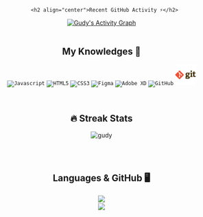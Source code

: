 <div id="header" align="center">
  
  
      <h2 align="center">Recent GitHub Activity ⚡</h2>
   <a href="https://github.com/littlegudy"><img alt="Gudy's Activity Graph" src="https://activity-graph.herokuapp.com/graph?username=littlegudy&custom_title=Gudy's%20Contribution%20Graph&theme=dracula" /></a>
    <br>
    <br>
    
  <h2 align="center">My Knowledges 🧠</h2>

<code><img alt="Javascript" src="https://img.icons8.com/color/48/000000/javascript.png"/></code>
<code><img alt="HTML5" src="https://img.icons8.com/color/48/000000/html-5.png"/></code>
<code><img alt="CSS3" src="https://img.icons8.com/color/48/000000/css3.png"/></code>
<code><img height="48" src="https://cdn2.downdetector.com/static/uploads/logo/figma2.png" alt="Figma"/></code>
<code><img height="48" src="https://upload.wikimedia.org/wikipedia/commons/thumb/c/c2/Adobe_XD_CC_icon.svg/788px-Adobe_XD_CC_icon.svg.png" alt="Adobe XD"/></code>
<code><img height="48" src="https://cdn3.iconfinder.com/data/icons/inficons/512/github.png" alt="GitHub"/></code>
<code><img height="48" src="https://raw.githubusercontent.com/github/explore/80688e429a7d4ef2fca1e82350fe8e3517d3494d/topics/git/git.png" alt="Git"/></code>
</div>
  <br>

<div align="center">
    <h2>🔥 Streak Stats</h2>
<p align="center"><img src="https://github-readme-streak-stats.herokuapp.com/?user=littlegudy&theme=dracula" alt="gudy" /></p>
    <br>
    <br>
  
  <h2 align="center">Languages & GitHub 🖥</h2>
<p align="center">
   <a href="https://github.com/littlegudy">
    <img
      align="center"
      height="150em"
      src="https://github-readme-stats.vercel.app/api/top-langs/?username=littlegudy&show_icons=true&include_all_commits=true&count_private=true&layout=compact&theme=dracula"
    />
  </a><br>
  <a href="https://github.com/littlegudy">
    <img
      align="center"
      height="150em"
      src="https://github-readme-stats.vercel.app/api?username=littlegudy&show_icons=true&include_all_commits=true&count_private=true&theme=dracula"
    />
  </a>
</p>
</div>
  <br>
    <br>


